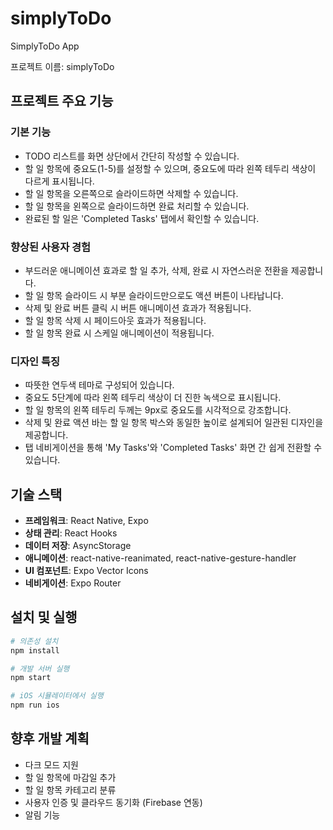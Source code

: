 # simplyToDo
SimplyToDo App


프로젝트 이름: simplyToDo

## 프로젝트 주요 기능

### 기본 기능
- TODO 리스트를 화면 상단에서 간단히 작성할 수 있습니다.
- 할 일 항목에 중요도(1-5)를 설정할 수 있으며, 중요도에 따라 왼쪽 테두리 색상이 다르게 표시됩니다.
- 할 일 항목을 오른쪽으로 슬라이드하면 삭제할 수 있습니다.
- 할 일 항목을 왼쪽으로 슬라이드하면 완료 처리할 수 있습니다.
- 완료된 할 일은 'Completed Tasks' 탭에서 확인할 수 있습니다.

### 향상된 사용자 경험
- 부드러운 애니메이션 효과로 할 일 추가, 삭제, 완료 시 자연스러운 전환을 제공합니다.
- 할 일 항목 슬라이드 시 부분 슬라이드만으로도 액션 버튼이 나타납니다.
- 삭제 및 완료 버튼 클릭 시 버튼 애니메이션 효과가 적용됩니다.
- 할 일 항목 삭제 시 페이드아웃 효과가 적용됩니다.
- 할 일 항목 완료 시 스케일 애니메이션이 적용됩니다.

### 디자인 특징
- 따뜻한 연두색 테마로 구성되어 있습니다.
- 중요도 5단계에 따라 왼쪽 테두리 색상이 더 진한 녹색으로 표시됩니다.
- 할 일 항목의 왼쪽 테두리 두께는 9px로 중요도를 시각적으로 강조합니다.
- 삭제 및 완료 액션 바는 할 일 항목 박스와 동일한 높이로 설계되어 일관된 디자인을 제공합니다.
- 탭 네비게이션을 통해 'My Tasks'와 'Completed Tasks' 화면 간 쉽게 전환할 수 있습니다.

## 기술 스택
- **프레임워크**: React Native, Expo
- **상태 관리**: React Hooks
- **데이터 저장**: AsyncStorage
- **애니메이션**: react-native-reanimated, react-native-gesture-handler
- **UI 컴포넌트**: Expo Vector Icons
- **네비게이션**: Expo Router

## 설치 및 실행
```bash
# 의존성 설치
npm install

# 개발 서버 실행
npm start

# iOS 시뮬레이터에서 실행
npm run ios
```

## 향후 개발 계획
- 다크 모드 지원
- 할 일 항목에 마감일 추가
- 할 일 항목 카테고리 분류
- 사용자 인증 및 클라우드 동기화 (Firebase 연동)
- 알림 기능
